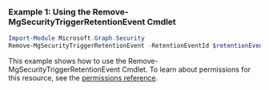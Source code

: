 ### Example 1: Using the Remove-MgSecurityTriggerRetentionEvent Cmdlet
```powershell
Import-Module Microsoft.Graph.Security
Remove-MgSecurityTriggerRetentionEvent -RetentionEventId $retentionEventId
```
This example shows how to use the Remove-MgSecurityTriggerRetentionEvent Cmdlet.
To learn about permissions for this resource, see the [permissions reference](/graph/permissions-reference).

